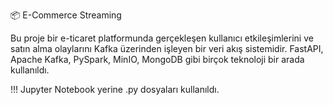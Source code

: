 📦 E-Commerce Streaming

Bu proje bir e-ticaret platformunda gerçekleşen kullanıcı etkileşimlerini ve satın alma olaylarını Kafka üzerinden işleyen bir veri akış sistemidir. FastAPI, Apache Kafka, PySpark, MinIO, MongoDB gibi birçok teknoloji bir arada kullanıldı.

!!! Jupyter Notebook yerine .py dosyaları kullanıldı.
